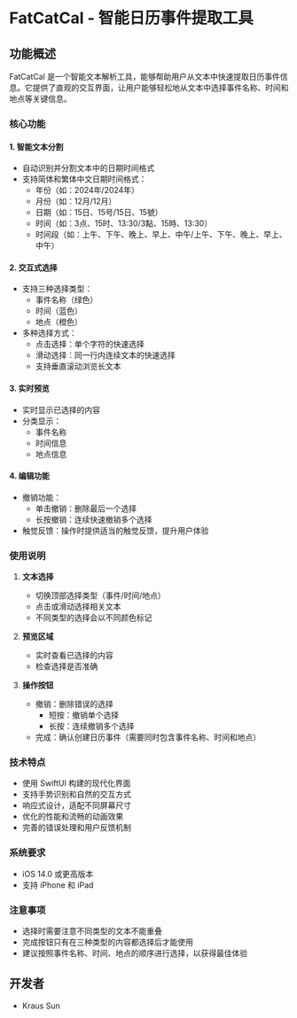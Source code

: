 # FatCatCal - 智能日历事件提取工具

## 功能概述

FatCatCal 是一个智能文本解析工具，能够帮助用户从文本中快速提取日历事件信息。它提供了直观的交互界面，让用户能够轻松地从文本中选择事件名称、时间和地点等关键信息。

### 核心功能

#### 1. 智能文本分割
- 自动识别并分割文本中的日期时间格式
- 支持简体和繁体中文日期时间格式：
  - 年份（如：2024年/2024年）
  - 月份（如：12月/12月）
  - 日期（如：15日、15号/15日、15號）
  - 时间（如：3点、15时、13:30/3點、15時、13:30）
  - 时间段（如：上午、下午、晚上、早上、中午/上午、下午、晚上、早上、中午）

#### 2. 交互式选择
- 支持三种选择类型：
  - 事件名称（绿色）
  - 时间（蓝色）
  - 地点（橙色）
- 多种选择方式：
  - 点击选择：单个字符的快速选择
  - 滑动选择：同一行内连续文本的快速选择
  - 支持垂直滚动浏览长文本

#### 3. 实时预览
- 实时显示已选择的内容
- 分类显示：
  - 事件名称
  - 时间信息
  - 地点信息

#### 4. 编辑功能
- 撤销功能：
  - 单击撤销：删除最后一个选择
  - 长按撤销：连续快速撤销多个选择
- 触觉反馈：操作时提供适当的触觉反馈，提升用户体验

### 使用说明

1. **文本选择**
   - 切换顶部选择类型（事件/时间/地点）
   - 点击或滑动选择相关文本
   - 不同类型的选择会以不同颜色标记

2. **预览区域**
   - 实时查看已选择的内容
   - 检查选择是否准确

3. **操作按钮**
   - 撤销：删除错误的选择
     - 短按：撤销单个选择
     - 长按：连续撤销多个选择
   - 完成：确认创建日历事件（需要同时包含事件名称、时间和地点）

### 技术特点

- 使用 SwiftUI 构建的现代化界面
- 支持手势识别和自然的交互方式
- 响应式设计，适配不同屏幕尺寸
- 优化的性能和流畅的动画效果
- 完善的错误处理和用户反馈机制

### 系统要求

- iOS 14.0 或更高版本
- 支持 iPhone 和 iPad

### 注意事项

- 选择时需要注意不同类型的文本不能重叠
- 完成按钮只有在三种类型的内容都选择后才能使用
- 建议按照事件名称、时间、地点的顺序进行选择，以获得最佳体验

## 开发者
- Kraus Sun